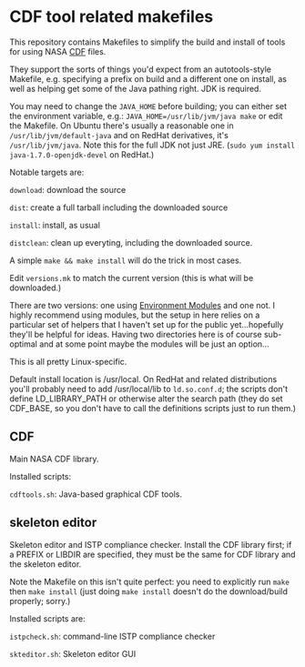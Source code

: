 # CDF tool related makefiles

This repository contains Makefiles to simplify the build and install
of tools for using NASA [CDF](https://cdf.gsfc.nasa.gov/) files.

They support the sorts of things you'd expect from an autotools-style
Makefile, e.g. specifying a prefix on build and a different one on install,
as well as helping get some of the Java pathing right. JDK is required.

You may need to change the `JAVA_HOME` before building; you can either
set the environment variable, e.g.:
`JAVA_HOME=/usr/lib/jvm/java make`
or edit the Makefile. On Ubuntu there's usually a reasonable one in
`/usr/lib/jvm/default-java` and on RedHat derivatives, it's
`/usr/lib/jvm/java`. Note this for the full JDK not just JRE.
(`sudo yum install java-1.7.0-openjdk-devel` on RedHat.)

Notable targets are:

`download`: download the source

`dist`: create a full tarball including the downloaded source

`install`: install, as usual

`distclean`: clean up everyting, including the downloaded source.

A simple `make && make install` will do the trick in most cases.

Edit `versions.mk` to match the current version (this is what will
be downloaded.)

There are two versions: one using [Environment
Modules](http://modules.sourceforge.net/) and one not. I highly
recommend using modules, but the setup in here relies on a particular
set of helpers that I haven't set up for the public yet...hopefully
they'll be helpful for ideas. Having two directories here is of
course sub-optimal and at some point maybe the modules will be just
an option...

This is all pretty Linux-specific.

Default install location is /usr/local. On RedHat and related
distributions you'll probably need to add /usr/local/lib to
`ld.so.conf.d`; the scripts don't define LD_LIBRARY_PATH or otherwise
alter the search path (they do set CDF_BASE, so you don't have to call
the definitions scripts just to run them.)

## CDF

Main NASA CDF library.

Installed scripts:

`cdftools.sh`: Java-based graphical CDF tools.

## skeleton editor

Skeleton editor and ISTP compliance checker. Install the CDF library first;
if a PREFIX or LIBDIR are specified, they must be the same for CDF library
and the skeleton editor.

Note the Makefile on this isn't quite perfect: you need to explicitly run
`make` then `make install` (just doing `make install` doesn't do the
download/build properly; sorry.)

Installed scripts are:

`istpcheck.sh`: command-line ISTP compliance checker

`skteditor.sh`: Skeleton editor GUI
